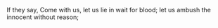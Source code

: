 If they say, Come with us, let us lie in wait for blood; let us ambush the innocent without reason;
